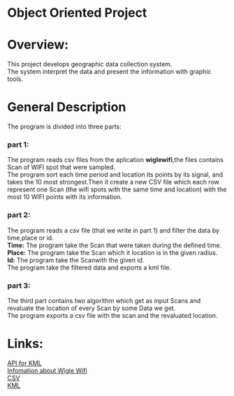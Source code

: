 # Object Oriented Project

# Overview:
This project develops geographic data collection system. <br /> 
The system interpret the data and present the information with graphic tools.

# General Description
 The program is divided into three parts: <br />
 ### part 1: <br /> 
The program reads csv files from the aplication **wiglewifi**,the files contains Scan of WIFI spot that were sampled.<br />
The program sort each time period and location its points by its signal, and takes the 10 most strongest.Then it create a new CSV file  which each row  represent one Scan (the wifi spots with the same time and location) with the most 10 WIFI points with its information.
 <br />
 ### part 2: <br /> 
The program reads a csv file (that we write in part 1) and filter the data by time,place or id. <br />
**Time:** The program take the Scan that were taken during the defined time.<br />
**Place:** The program take the Scan which it location is in the given radius.<br />
**Id:** The program take the Scanwith the given id.<br />
The program take the filtered data and exports a kml file. <br />
 ### part 3: <br /> 
 The third part contains two algorithm which get as input Scans and revaluate the location of every Scan by some Data we get.<br />
 The program exports a csv file with the scan and the revaluated location. <br />
# Links:
<a href=https://labs.micromata.de/projects/jak/kml-in-the-java-world.html>API for KML</a> <br />
<a href=https://wigle.net/>Infomation about Wigle Wifi </a> <br />
<a href=https://en.wikipedia.org/wiki/Comma-separated_values>CSV </a> <br />
<a href=https://en.wikipedia.org/wiki/Keyhole_Markup_Language>KML </a> <br />
